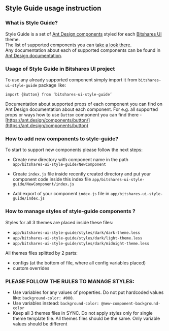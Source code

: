 ## Style Guide usage instruction

### What is Style Guide?

Style Guide is a set of [Ant Design components](ant.design/components) styled for each 
[Bitshares UI](https://github.com/bitshares/bitshares-ui) theme. <br>
The list of supported components you can [take a look there](https://github.com/bitshares/bitshares-ui-style-guide#ant-design-v3-components-support). 
<br>
Any documentation about each of supported components can be found in [Ant Design documentation](ant.design/components). 


### Usage of Style Guide in Bitshares UI project

To use any already supported component simply import it from `bitshares-ui-style-guide` package like:

`import {Button} from ‘bitshares-ui-style-guide’`

Documentation about supported props of each component you can find on Ant Design documentation about each component. 
For e.g. all supported props or ways how to use `Button` component you can find there - [https://ant.design/components/button/](https://ant.design/components/button)

### How to add new components to style-guide?

To start to support new components please follow the next steps:
- Create new directory with component name in the path<br>`app/bitshares-ui-style-guide/NewComponent`


- Create `index.js` file inside recently created directory and put your component code inside this index file
`app/bitshares-ui-style-guide/NewComponent/index.js`


- Add export of your component `index.js` file in `app/bitshares-ui-style-guide/index.js`

### How to manage styles of style-guide components ?

Styles for all 3 themes are placed inside these files:
- `app/bitshares-ui-style-guide/styles/dark/dark-theme.less`
- `app/bitshares-ui-style-guide/styles/dark/light-theme.less`
- `app/bitshares-ui-style-guide/styles/dark/midnight-theme.less`

All themes files splitted by 2 parts:
- configs (at the bottom of file, where all config variables placed)
- custom overrides

### PLEASE FOLLOW THE RULES TO MANAGE STYLES:

- Use variables for any values of properties. Do not put hardcoded values like: `background-color: #000`. 
- Use variables instead: `background-color: @new-component-background-color`
- Keep all 3 themes files in SYNC. Do not apply styles only for single theme template file. All themes files should be the same. Only variable values should be different


